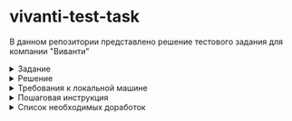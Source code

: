 # vivanti-test-task

В данном репозитории представлено решение тестового задания для компании "Виванти"

<details>
  <summary>Задание</summary>
  <p>Реализовать страницу и функционал комментариев новостей</p>

  <h5>Описание задания:</h5>
  <p>Вам необходимо создать страницу комментариев, которая будет представлять собой упрощенную версию страницы https://esculap-med.ru/MARKUP/build/one-news.html#</p>

  <h5>Требования к реализации:</h5>
  <p>Frontend:</p>
  <span>Необходимо внедрить предоставленную верстку</span><br>
  <span>Блок комментариев должен выводиться с помощью компонентов Vue</span>
  
  <br>
  <p>Backend:</p>
  <span>Используйте Laravel для создания API, которое будет обрабатывать запросы на
добавление и получение комментариев.</span><br>
  <span>Для упрощения задачи, авторизация и регистрация пользователей не требуются. Все комментаторы будут выступать в роли гостей.</span>
  
  <br>
  <p>Упрощения:</p>
  <span>Нет необходимости создавать модели для пользователей и реализовывать
систему авторизации;</span><br>
  <span>Система лайков для комментариев не требуется.</span><br>
</details>

<details>
  <summary>Решение</summary>
  <p>За основу я взял стек Laravel + Jetstream + Inertia + Vue + Tailwind, так как эти технологии указаны в вакансии в разделе "требования". От себя добавил Pinia + i18n + Vuelidate + lodash</p>
</details>

<details>
    <summary>Требования к локальной машине</summary>
    <ul>
        <li>ОС Linux</li>
        <li>php</li>
        <li>composer</li>
        <li>npm</li>
        <li>Браузер</li>
    </ul>
</details>

<details>
  <summary>Пошаговая инструкция</summary>
  <ol>
    <li>Склонировать текущий репозиторий</li>
    <li>Открыть в IDE папку с проектом vivanti-test-task</li>
    <li>Открыть терминал</li>
    <li>Создать переменную окружения .env из копии файла .env.example командой:
      <br>
      <code>
        cp .env.example .env
      </code>
    </li>
    <li>Установить зависимости командой:
      <br>
      <code>
        composer install && npm install
      </code>
    </li>
    <li>Запустить локальный сервер с Laravel командой:
      <br>
      <code>
        php artisan serve
      </code>
    </li>
    <li>В другом окне терминала IDE запустить миграции и наполнить таблицы данными командой:
      <br>
      <code>
        php artisan migrate && php artisan db:seed 
      </code>
    </li>
    <li>Собрать фронт командой:
      <br>
      <code>
        npm run build 
      </code>
    </li>
    <li>Открыть браузер и перейти на вкладку с url: <a href="http://localhost:8000/news">http://localhost:8000/news</a></li>
    <li>В случае успеха, вы должны увидеть список кликабельных новостей</li>
  </ol>
</details>

<details>
  <summary>Список необходимых доработок</summary>
  <ol>
    <li>- [ ] Вынести все в docker</li>
    <li>- [ ] Заменить sqlite на Mysql или подобную СУБД</li>
    <li>- [ ] Добавить редактирование/удаление комментария</li>
    <li>- [ ] Добавить лоадер при ленивой загрузке комментариев</li>
    <li>- [ ] Поправить отступы слева у комментариев</li>
    <li>- [X] Доделать с хлебные крошки</li>
    <li>- [ ] Для элементов новостей отдавать только preview контента статьи (т.е. "обрезанный" контент)</li>
    <li>- [ ] Добавить сортировки для комментариев</li>
    <li>- [ ] Добавить функционал для кнопки "Ответить" на комментарий</li>
    <li>- [ ] Добавить нормальные настройки линтера, чтобы проставить нормальные отступы, избавиться от ; и тд</li>
    <li>- [ ] Отрефакторить обсерверов ленивой загрузки комментриев и новостей</li>
    <li>- [X] Вынести все фразы/слова в словарь i18n</li>
  </ol>
</details
